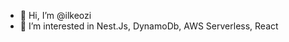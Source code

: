 - 👋 Hi, I’m @ilkeozi
- 👀 I’m interested in Nest.Js, DynamoDb, AWS Serverless, React


<!---
ilkeozi/ilkeozi is a ✨ special ✨ repository because its `README.md` (this file) appears on your GitHub profile.
You can click the Preview link to take a look at your changes.
--->
